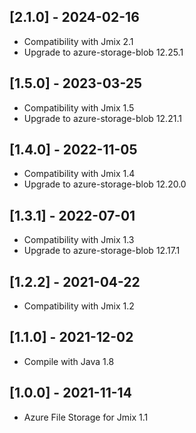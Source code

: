 ## [2.1.0] - 2024-02-16

- Compatibility with Jmix 2.1
- Upgrade to azure-storage-blob 12.25.1

## [1.5.0] - 2023-03-25

- Compatibility with Jmix 1.5
- Upgrade to azure-storage-blob 12.21.1

## [1.4.0] - 2022-11-05

- Compatibility with Jmix 1.4
- Upgrade to azure-storage-blob 12.20.0
 
## [1.3.1] - 2022-07-01

- Compatibility with Jmix 1.3
- Upgrade to azure-storage-blob 12.17.1

## [1.2.2] - 2021-04-22

- Compatibility with Jmix 1.2

## [1.1.0] - 2021-12-02

- Compile with Java 1.8

## [1.0.0] - 2021-11-14

- Azure File Storage for Jmix 1.1
